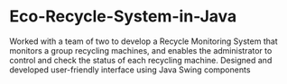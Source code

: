 # Eco-Recycle-System-in-Java
Worked with a team of two to develop a Recycle Monitoring System that monitors a group recycling machines, and enables the administrator to control and check the status of each recycling machine. Designed and developed user-friendly interface using Java Swing components 
